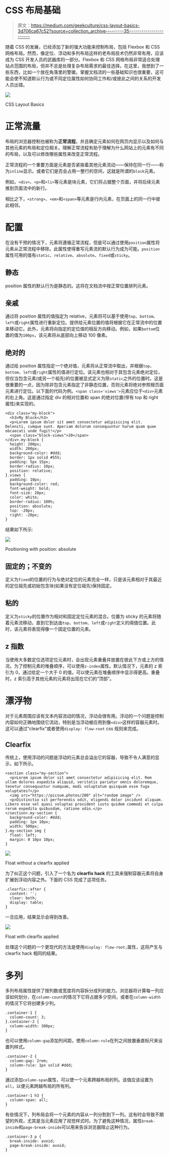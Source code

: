 # CSS 布局基础

> 原文：<https://medium.com/geekculture/css-layout-basics-3d706ca67c52?source=collection_archive---------35----------------------->

随着 CSS 的发展，已经添加了新的强大功能来控制布局，包括 Flexbox 和 CSS 网格布局。然而，像定位、浮动和多列布局这样的老布局技术仍然非常有用，应该成为 CSS 开发人员的武器库的一部分。Flexbox 和 CSS 网格布局非常适合处理站点范围的布局，但并不总是处理复杂布局需求的最佳选择。在这里，我想到了一些东西，比如一个放在角落里的警徽。掌握文档流的一些基础知识也很重要，这可能会使不知道默认行为或不同定位属性如何协同工作和/或彼此之间的关系的开发人员出错。

![](img/b3ba270be6a3fc420178ff54880c5a1b.png)

CSS Layout Basics

# 正常流量

布局的浏览器控制也被称为**正常流程**，并且确定元素如何在网页内显示以及如何与其他元素的布局和定位相关。理解正常流程有助于理解为什么网站上的元素有不同的布局，以及可以修改哪些属性来改变正常流程。

正常流程的一个重要方面是元素是否紧挨着其他元素流动——保持在同一行——称为`inline`显示。或者它们是否会占用一整行的空间，这就是所谓的`block`元素。

例如，`<div>`、`<p>`和`<li>`等元素是块元素，它们将占据整个页面，并将后续元素推到页面流中的新行。

相比之下，`<strong>`、`<em>`和`<span>`等元素是行内元素，在页面上的同一行中彼此相邻。

# 配置

在没有干预的情况下，元素将遵循正常流程，但是可以通过使用`position`属性将元素从正常流程中移除。此属性使得重写元素流的默认行为成为可能。`position`属性可用的值有`static`、`relative`、`absolute`、`fixed`或`sticky`。

## 静态

position 属性的默认行为是静态的。这将在文档流中按正常位置排列元素。

## 亲戚

通过将 position 属性的值指定为 relative，元素将可以基于使用`top`、`bottom`、`left`或`right`属性进行重新定位。提供给元素位置的值将根据它在正常流中的位置来移动它。此外，元素将向指定的定位值的相反方向移动。例如，如果`bottom`位置的值为`100px`，该元素将从底部向上移动 100 像素。

## 绝对的

通过给 position 属性指定一个绝对值，元素将从正常流中取出，并根据`top`、`bottom`、`left`或`right`属性的值进行定位。该元素也相对于其包含元素绝对定位，但仅当包含元素(或另一个祖先)的位置被显式定义为除`static`之外的位置时。这是很重要的一点，因为除非包含元素指定了非静态位置，否则元素将绝对参照根页面元素进行定位。以下面的代码为例。`<span class='views'>`元素应位于`<div>`元素的右上角。这是通过指定 div 的相对位置和 span 的绝对位置(带有 top 和 right 属性)来实现的。

```
<div class="my-block">
  <h3>My Block</h3>
  <p>Lorem ipsum dolor sit amet consectetur adipisicing elit. Deleniti, cumque sunt. Aperiam dolorum consequuntur harum quam quae obcaecati unde fugit!</p>
  <span class="block-views">20</span>
</div>.my-block {
  height: 200px;
  width: 200px;
  background-color: #ddd;
  border: 1px solid #555;
  padding: 5px 15px;
  border-radius: 10px;
  position: relative;
}.views {
  padding: 10px;
  background-color: red;
  font-weight: bold;
  font-size: 20px;
  color: white;
  border-radius: 100%;
  position: absolute;
  top: -20px;
  right: -20px;
}
```

结果如下所示:

![](img/fcd0bf8534c035b29596e999ad03cb47.png)

Positioning with position: absolute

## 固定的；不变的

定义为`fixed`的位置的行为与绝对定位的元素完全一样，只是该元素相对于其最近的定位祖先或初始包含块(如果没有定位祖先)保持固定。

## 粘的

定义为`sticky`的位置作为相对和固定定位元素的混合。位置为 sticky 的元素将随着元素流移动，直到它到达由`top`、`bottom`、`left`或`right`定义的阈值位置。此时，该元素将表现得像一个固定位置的元素。

## z 指数

当使用大多数定位选项定位元素时，会出现元素重叠并放置在彼此下方或上方的情况。为了控制元素的堆叠顺序，可以使用`z-index`属性。默认情况下，元素的 z 索引为 0，通过给定一个大于 0 的值，可以使元素在堆叠顺序中显示得更高。重叠时，z 索引高于其他元素的元素将出现在它们的“顶部”。

# 漂浮物

对于元素周围应该有文本内容流动的情况，浮动会很有用。浮动的一个问题是控制内容如何正确地围绕它流动，特别是当浮动被应用到像`<div>`这样的容器元素时。这可以通过“clearfix”或者使用`display: flow-root` css 规则来完成。

## Clearfix

传统上，使用浮动的问题是浮动的元素总会溢出它的容器，导致不令人满意的显示，如下所示。

```
<section class="my-section">
  <p>Lorem ipsum dolor sit amet consectetur adipisicing elit. Rem ullam dolores expedita aliquid, veritatis pariatur omnis doloremque, tenetur consequuntur numquam, modi voluptatum quisquam esse fuga voluptates?</p>
  <img src="https://picsum.photos/200" alt="random image" />
  <p>Distinctio sit perferendis odit, eligendi dolor incidunt aliquam. Libero esse vel quasi voluptas provident iusto quidem commodi et culpa rerum expedita quibusdam, ratione odio.</p>
</section>.my-section {
  background-color: #ddd;
  padding: 1px 10px;
  width: 500px;
}.my-section img {
  float: left;
  margin: 0 10px 10px;
}
```

![](img/73920bec79ce066aa8908a97d5e58ea1.png)

Float without a clearfix applied

为了纠正这个问题，引入了一个名为 **clearfix hack** 的工具来强制容器元素将自身扩展到浮动内容之外。下面的 CSS 完成了这项任务。

```
.clearfix::after {
  content: '';
  clear: both;
  display: table;
}
```

一旦应用，结果显示会得到改善。

![](img/8327faef775b196137d94ffd9f1b173b.png)

Float with clearfix applied

处理这个问题的一个更现代的方法是使用`display: flow-root;`属性，这将产生与 clearfix hack 相同的结果。

# 多列

多列布局属性提供了按列数或宽度将内容拆分成列的能力。浏览器将计算每一列应该如何划分，在`column-count`的情况下它将占据多少空间，或者在`column-width`的情况下它将创建多少列。

```
.container-1 {
  column-count: 3;
}.container-2 {
  column-width: 300px;
}
```

也可以使用`column-gap`添加列间距，使用`column-rule`在列之间放置垂直标尺来设置列样式。

```
.container-2 {
  column-gap: 2rem;
  column-rule: 1px solid #ddd;
}
```

通过添加`column-span`属性，可以使一个元素跨越布局的列。该值应该设置为`all`，以便元素跨越布局的所有列。

```
.container-1 h3 {
  column-span: all;
}
```

有些情况下，列布局会将一个元素的内容从一列分割到下一列。这有时会导致不期望的外观，尤其是当元素应用了视觉样式时。为了避免这种情况，属性`break-inside`和`page-break-inside`可以用来告诉浏览器阻止这种行为。

```
.container-3 p {
  break-inside: avoid;
  page-break-inside: avoid;
}
```